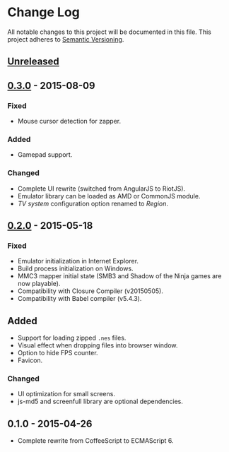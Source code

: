 # Change Log
All notable changes to this project will be documented in this file.
This project adheres to [Semantic Versioning](http://semver.org/).

## [Unreleased][unreleased]

## [0.3.0] - 2015-08-09
### Fixed
- Mouse cursor detection for zapper.

### Added
- Gamepad support.

### Changed
- Complete UI rewrite (switched from AngularJS to RiotJS).
- Emulator library can be loaded as AMD or CommonJS module.
- *TV system* configuration option renamed to *Region*.

## [0.2.0] - 2015-05-18
### Fixed
- Emulator initialization in Internet Explorer.
- Build process initialization on Windows.
- MMC3 mapper initial state (SMB3 and Shadow of the Ninja games are now playable).
- Compatibility with Closure Compiler (v20150505).
- Compatibility with Babel compiler (v5.4.3).

## Added
- Support for loading zipped `.nes` files.
- Visual effect when dropping files into browser window.
- Option to hide FPS counter.
- Favicon.

### Changed
- UI optimization for small screens.
- js-md5 and screenfull library are optional dependencies.

## 0.1.0 - 2015-04-26
- Complete rewrite from CoffeeScript to ECMAScript 6.

[unreleased]: https://github.com/jpikl/cfxnes/compare/v0.3.0...HEAD
[0.3.0]:      https://github.com/jpikl/cfxnes/compare/v0.2.0...v0.3.0
[0.2.0]:      https://github.com/jpikl/cfxnes/compare/v0.1.0...v0.2.0
